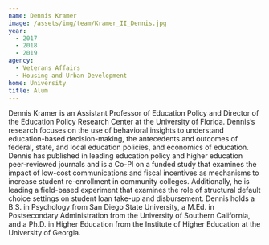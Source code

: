 ```yaml
---
name: Dennis Kramer
image: /assets/img/team/Kramer_II_Dennis.jpg
year: 
  - 2017
  - 2018
  - 2019
agency:  
  - Veterans Affairs
  - Housing and Urban Development
home: University
title: Alum
---
```


Dennis Kramer is an Assistant Professor of Education Policy and Director of the Education Policy Research Center at the University of Florida. Dennis’s research focuses on the use of behavioral insights to understand education-based decision-making, the antecedents and outcomes of federal, state, and local education policies, and economics of education. Dennis has published in leading education policy and higher education peer-reviewed journals and is a Co-PI on a funded study that examines the impact of low-cost communications and fiscal incentives as mechanisms to increase student re-enrollment in community colleges. Additionally, he is leading a field-based experiment that examines the role of structural default choice settings on student loan take-up and disbursement. Dennis holds a B.S. in Psychology from San Diego State University, a M.Ed. in Postsecondary Administration from the University of Southern California, and a Ph.D. in Higher Education from the Institute of Higher Education at the University of Georgia.

